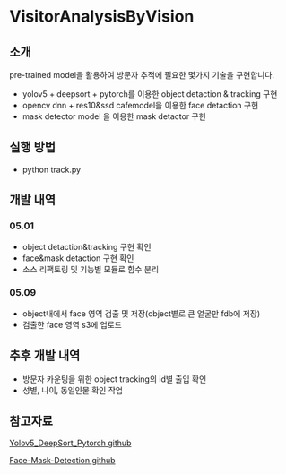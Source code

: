 # VisitorAnalysisByVision
## 소개
pre-trained model을 활용하여 방문자 추적에 필요한 몇가지 기술을 구현합니다.

- yolov5 + deepsort + pytorch를 이용한 object detaction & tracking 구현
- opencv dnn + res10&ssd cafemodel을 이용한 face detaction 구현
- mask detector model 을 이용한 mask detactor 구현

## 실행 방법
- python track.py

## 개발 내역
### 05.01
- object detaction&tracking 구현 확인
- face&mask detaction 구현 확인
- 소스 리팩토링 및 기능별 모듈로 함수 분리

### 05.09
- object내에서 face 영역 검출 및 저장(object별로 큰 얼굴만 fdb에 저장)
- 검출한 face 영역 s3에 업로드

## 추후 개발 내역
- 방문자 카운팅을 위한 object tracking의 id별 출입 확인
- 성별, 나이, 동일인물 확인 작업

## 참고자료
[Yolov5_DeepSort_Pytorch github](https://github.com/mikel-brostrom/Yolov5_DeepSort_Pytorch)

[Face-Mask-Detection github](https://github.com/chandrikadeb7/Face-Mask-Detection)